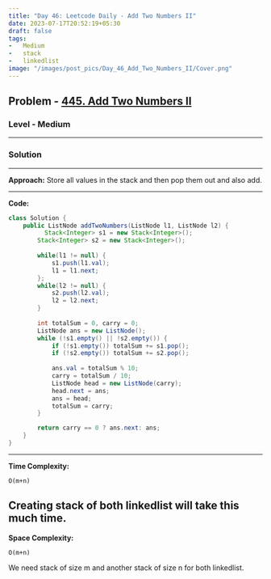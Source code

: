 ```yaml
---
title: "Day 46: Leetcode Daily - Add Two Numbers II"
date: 2023-07-17T20:52:19+05:30
draft: false
tags:
-   Medium
-   stack
-   linkedlist
image: "/images/post_pics/Day_46_Add_Two_Numbers_II/Cover.png"
---
```



## Problem - [445. Add Two Numbers II](https://leetcode.com/problems/add-two-numbers-ii/description/)

### Level - Medium
---

### Solution

---
**Approach:**
Store all values in the stack and then pop them out and also add.

---

**Code:**

```java
class Solution {
    public ListNode addTwoNumbers(ListNode l1, ListNode l2) {
          Stack<Integer> s1 = new Stack<Integer>();
        Stack<Integer> s2 = new Stack<Integer>();
        
        while(l1 != null) {
            s1.push(l1.val);
            l1 = l1.next;
        };
        while(l2 != null) {
            s2.push(l2.val);
            l2 = l2.next;
        }
        
        int totalSum = 0, carry = 0;
        ListNode ans = new ListNode();
        while (!s1.empty() || !s2.empty()) {
            if (!s1.empty()) totalSum += s1.pop();
            if (!s2.empty()) totalSum += s2.pop();
            
            ans.val = totalSum % 10;
            carry = totalSum / 10;
            ListNode head = new ListNode(carry);
            head.next = ans;
            ans = head;
            totalSum = carry;
        }

        return carry == 0 ? ans.next: ans;
    }
}
```
---

**Time Complexity:**
```
O(m+n)
```
Creating stack of both linkedlist will take this much time.
---

**Space Complexity:**
```
O(m+n)
```
We need stack of size m and another stack of size n for both linkedlist.


